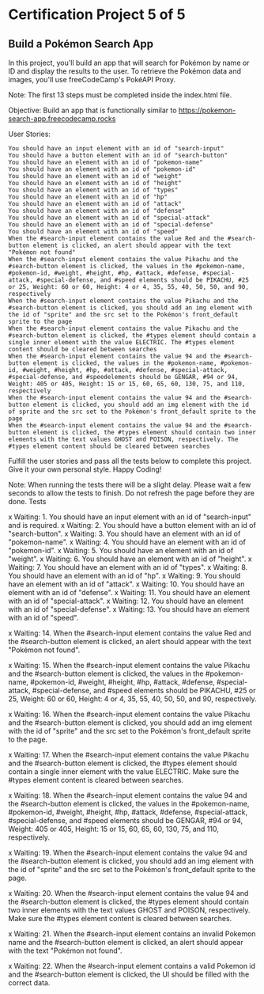 # Certification Project 5 of 5  


## Build a Pokémon Search App

In this project, you'll build an app that will search for Pokémon by name or ID and display the results to the user. To retrieve the Pokémon data and images, you'll use freeCodeCamp's PokéAPI Proxy.

Note: The first 13 steps must be completed inside the index.html file.

Objective: Build an app that is functionally similar to https://pokemon-search-app.freecodecamp.rocks

User Stories:

    You should have an input element with an id of "search-input"
    You should have a button element with an id of "search-button"
    You should have an element with an id of "pokemon-name"
    You should have an element with an id of "pokemon-id"
    You should have an element with an id of "weight"
    You should have an element with an id of "height"
    You should have an element with an id of "types"
    You should have an element with an id of "hp"
    You should have an element with an id of "attack"
    You should have an element with an id of "defense"
    You should have an element with an id of "special-attack"
    You should have an element with an id of "special-defense"
    You should have an element with an id of "speed"
    When the #search-input element contains the value Red and the #search-button element is clicked, an alert should appear with the text "Pokémon not found"
    When the #search-input element contains the value Pikachu and the #search-button element is clicked, the values in the #pokemon-name, #pokemon-id, #weight, #height, #hp, #attack, #defense, #special-attack, #special-defense, and #speed elements should be PIKACHU, #25 or 25, Weight: 60 or 60, Height: 4 or 4, 35, 55, 40, 50, 50, and 90, respectively
    When the #search-input element contains the value Pikachu and the #search-button element is clicked, you should add an img element with the id of "sprite" and the src set to the Pokémon's front_default sprite to the page
    When the #search-input element contains the value Pikachu and the #search-button element is clicked, the #types element should contain a single inner element with the value ELECTRIC. The #types element content should be cleared between searches
    When the #search-input element contains the value 94 and the #search-button element is clicked, the values in the #pokemon-name, #pokemon-id, #weight, #height, #hp, #attack, #defense, #special-attack, #special-defense, and #speedelements should be GENGAR, #94 or 94, Weight: 405 or 405, Height: 15 or 15, 60, 65, 60, 130, 75, and 110, respectively
    When the #search-input element contains the value 94 and the #search-button element is clicked, you should add an img element with the id of sprite and the src set to the Pokémon's front_default sprite to the page
    When the #search-input element contains the value 94 and the #search-button element is clicked, the #types element should contain two inner elements with the text values GHOST and POISON, respectively. The #types element content should be cleared between searches

Fulfill the user stories and pass all the tests below to complete this project. Give it your own personal style. Happy Coding!

Note: When running the tests there will be a slight delay. Please wait a few seconds to allow the tests to finish. Do not refresh the page before they are done.
Tests

x Waiting: 1. You should have an input element with an id of "search-input" and is required.
x Waiting: 2. You should have a button element with an id of "search-button".
x Waiting: 3. You should have an element with an id of "pokemon-name".
x Waiting: 4. You should have an element with an id of "pokemon-id".
x Waiting: 5. You should have an element with an id of "weight".
x Waiting: 6. You should have an element with an id of "height".
x Waiting: 7. You should have an element with an id of "types".
x Waiting: 8. You should have an element with an id of "hp".
x Waiting: 9. You should have an element with an id of "attack".
x Waiting: 10. You should have an element with an id of "defense".
x Waiting: 11. You should have an element with an id of "special-attack".
x Waiting: 12. You should have an element with an id of "special-defense".
x Waiting: 13. You should have an element with an id of "speed".

x Waiting: 14. When the #search-input element contains the value Red and the #search-button element is clicked, an alert should appear with the text "Pokémon not found".

x Waiting: 15. When the #search-input element contains the value Pikachu and the #search-button element is clicked, the values in the #pokemon-name, #pokemon-id, #weight, #height, #hp, #attack, #defense, #special-attack, #special-defense, and #speed elements should be PIKACHU, #25 or 25, Weight: 60 or 60, Height: 4 or 4, 35, 55, 40, 50, 50, and 90, respectively.

x Waiting: 16. When the #search-input element contains the value Pikachu and the #search-button element is clicked, you should add an img element with the id of "sprite" and the src set to the Pokémon's front_default sprite to the page.

x Waiting: 17. When the #search-input element contains the value Pikachu and the #search-button element is clicked, the #types element should contain a single inner element with the value ELECTRIC. Make sure the #types element content is cleared between searches.

x Waiting: 18. When the #search-input element contains the value 94 and the #search-button element is clicked, the values in the #pokemon-name, #pokemon-id, #weight, #height, #hp, #attack, #defense, #special-attack, #special-defense, and #speed elements should be GENGAR, #94 or 94, Weight: 405 or 405, Height: 15 or 15, 60, 65, 60, 130, 75, and 110, respectively.

x Waiting: 19. When the #search-input element contains the value 94 and the #search-button element is clicked, you should add an img element with the id of "sprite" and the src set to the Pokémon's front_default sprite to the page.

x Waiting: 20. When the #search-input element contains the value 94 and the #search-button element is clicked, the #types element should contain two inner elements with the text values GHOST and POISON, respectively. Make sure the #types element content is cleared between searches.

x Waiting: 21. When the #search-input element contains an invalid Pokemon name and the #search-button element is clicked, an alert should appear with the text "Pokémon not found".

x Waiting: 22. When the #search-input element contains a valid Pokemon id and the #search-button element is clicked, the UI should be filled with the correct data.